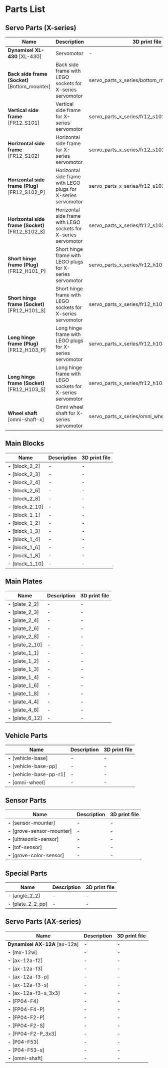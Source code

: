 # Parts List

## Servo Parts (X-series)
| Name | Description | 3D print file |
| --- | --- | --- |
| **Dynamixel XL-430** [XL-430] | Servomotor | - |
| **Back side frame (Socket)** [Bottom_mounter] | Back side frame with LEGO sockets for X-series servomotor | servo_parts_x_series/bottom_mounter_mm.stl |
| **Vertical side frame** [FR12_S101] | Vertical side frame for X-series servomotor | servo_parts_x_series/fr12_s101_mm.stl |
| **Horizontal side frame** [FR12_S102] | Horizontal side frame for X-series servomotor | servo_parts_x_series/fr12_s102_mm.stl |
| **Horizontal side frame (Plug)** [FR12_S102_P] | Horizontal side frame with LEGO plugs for X-series servomotor | servo_parts_x_series/fr12_s102_p_mm.stl |
| **Horizontal side frame (Socket)** [FR12_S102_S] | Horizontal side frame with LEGO sockets for X-series servomotor | servo_parts_x_series/fr12_s102_s_mm.stl |
| **Short hinge frame (Plug)** [FR12_H101_P] | Short hinge frame with LEGO plugs for X-series servomotor | servo_parts_x_series/fr12_h101_plug_mm.stl |
| **Short hinge frame (Socket)** [FR12_H101_S] | Short hinge frame with LEGO sockets for X-series servomotor | servo_parts_x_series/fr12_h101_socket_mm.stl |
| **Long hinge frame (Plug)** [FR12_H103_P] | Long hinge frame with LEGO plugs for X-series servomotor | servo_parts_x_series/fr12_h103_plug_mm.stl |
| **Long hinge frame (Socket)** [FR12_H103_S] | Long hinge frame with LEGO sockets for X-series servomotor | servo_parts_x_series/fr12_h103_socket_mm.stl |
| **Wheel shaft** [omni-shaft-x] | Omni wheel shaft for X-series servomotor | servo_parts_x_series/omni_wheel_shaft_x_mm.stl |

## Main Blocks
| Name | Description | 3D print file |
| --- | --- | --- |
| **-** [block_2_2] | - | - |
| **-** [block_2_3] | - | - |
| **-** [block_2_4] | - | - |
| **-** [block_2_6] | - | - |
| **-** [block_2_8] | - | - |
| **-** [block_2_10] | - | - |
| **-** [block_1_1] | - | - |
| **-** [block_1_2] | - | - |
| **-** [block_1_3] | - | - |
| **-** [block_1_4] | - | - |
| **-** [block_1_6] | - | - |
| **-** [block_1_8] | - | - |
| **-** [block_1_10] | - | - |

## Main Plates
| Name | Description | 3D print file |
| --- | --- | --- |
| **-** [plate_2_2] | - | - |
| **-** [plate_2_3] | - | - |
| **-** [plate_2_4] | - | - |
| **-** [plate_2_6] | - | - |
| **-** [plate_2_8] | - | - |
| **-** [plate_2_10] | - | - |
| **-** [plate_1_1] | - | - |
| **-** [plate_1_2] | - | - |
| **-** [plate_1_3] | - | - |
| **-** [plate_1_4] | - | - |
| **-** [plate_1_6] | - | - |
| **-** [plate_1_8] | - | - |
| **-** [plate_4_4] | - | - |
| **-** [plate_4_8] | - | - |
| **-** [plate_6_12] | - | - |

## Vehicle Parts
| Name | Description | 3D print file |
| --- | --- | --- |
| **-** [vehicle-base] | - | - |
| **-** [vehicle-base-pp] | - | - |
| **-** [vehicle-base-pp-r1] | - | - |
| **-** [omni-wheel] | - | - |

## Sensor Parts
| Name | Description | 3D print file |
| --- | --- | --- |
| **-** [sensor-mounter] | - | - |
| **-** [grove-sensor-mounter] | - | - |
| **-** [ultrasonic-sensor] | - | - |
| **-** [tof-sensor] | - | - |
| **-** [grove-color-sensor] | - | - |

## Special Parts
| Name | Description | 3D print file |
| --- | --- | --- |
| **-** [angle_2_2] | - | - |
| **-** [plate_2_2_pp] | - | - |

## Servo Parts (AX-series)
| Name | Description | 3D print file |
| --- | --- | --- |
| **Dynamixel AX-12A** [ax-12a] | - | - |
| **-** [mx-12w] | - | - |
| **-** [ax-12a-f2] | - | - |
| **-** [ax-12a-f3] | - | - |
| **-** [ax-12a-f3-p] | - | - |
| **-** [ax-12a-f3-s] | - | - |
| **-** [ax-12a-f3-s_3x3] | - | - |
| **-** [FP04-F4] | - | - |
| **-** [FP04-F4-P] | - | - |
| **-** [FP04-F2-P] | - | - |
| **-** [FP04-F2-S] | - | - |
| **-** [FP04-F2-P_3x3] | - | - |
| **-** [P04-F53] | - | - |
| **-** [P04-F53-s] | - | - |
| **-** [omni-shaft] | - | - |

